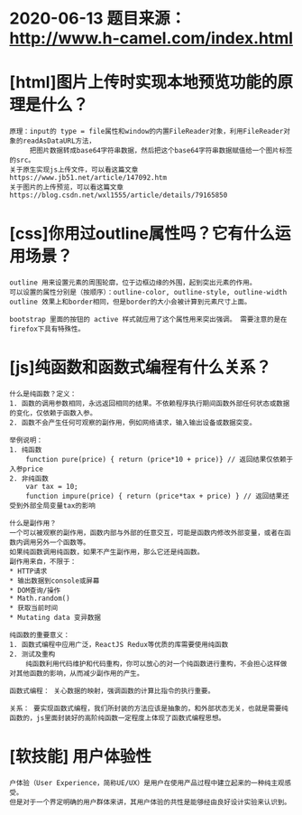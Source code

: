 # 2020-06-13 题目来源：http://www.h-camel.com/index.html #

# [html]图片上传时实现本地预览功能的原理是什么？ #
	原理：input的 type = file属性和window的内置FileReader对象，利用FileReader对象的readAsDataURL方法，
		 把图片数据转成base64字符串数据，然后把这个base64字符串数据赋值给一个图片标签的src。
	关于原生实现js上传文件，可以看这篇文章 https://www.jb51.net/article/147092.htm
	关于图片的上传预览，可以看这篇文章 https://blog.csdn.net/wxl1555/article/details/79165850

# [css]你用过outline属性吗？它有什么运用场景？ #
	outline 用来设置元素的周围轮廓，位于边框边缘的外围，起到突出元素的作用。
	可以设置的属性分别是（按顺序）：outline-color, outline-style, outline-width
	outline 效果上和border相同，但是border的大小会被计算到元素尺寸上面。
	
	bootstrap 里面的按钮的 active 样式就应用了这个属性用来突出强调。 需要注意的是在firefox下具有特殊性。

# [js]纯函数和函数式编程有什么关系？ #
	什么是纯函数？定义：
	1. 函数的调用参数相同，永远返回相同的结果。不依赖程序执行期间函数外部任何状态或数据的变化，仅依赖于函数入参。
	2. 函数不会产生任何可观察的副作用，例如网络请求，输入输出设备或数据突变。

	举例说明：
	1. 纯函数
		function pure(price) { return (price*10 + price)} // 返回结果仅依赖于入参price
	2. 非纯函数
		var tax = 10;
		function impure(price) { return (price*tax + price) } // 返回结果还受到外部全局变量tax的影响

	什么是副作用？
	一个可以被观察的副作用，函数内部与外部的任意交互，可能是函数内修改外部变量，或者在函数内调用另外一个函数等。
	如果纯函数调用纯函数，如果不产生副作用，那么它还是纯函数。
	副作用来自，不限于：
    * HTTP请求
    * 输出数据到console或屏幕
    * DOM查询/操作
    * Math.random()
    * 获取当前时间
    * Mutating data 变异数据
	
	纯函数的重要意义：
	1. 函数式编程中应用广泛，ReactJS Redux等优质的库需要使用纯函数
	2. 测试及重构
		纯函数利用代码维护和代码重构，你可以放心的对一个纯函数进行重构，不会担心这样做对其他函数的影响，从而减少副作用的产生。

	函数式编程： 关心数据的映射，强调函数的计算比指令的执行重要。

	关系： 要实现函数式编程，我们所封装的方法应该是抽象的，和外部状态无关，也就是需要纯函数的，js里面封装好的高阶纯函数一定程度上体现了函数式编程思想。

# [软技能] 用户体验性 #
	户体验（User Experience，简称UE/UX）是用户在使用产品过程中建立起来的一种纯主观感受。
	但是对于一个界定明确的用户群体来讲，其用户体验的共性是能够经由良好设计实验来认识到。
